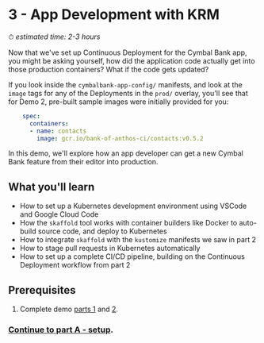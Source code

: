 # 3 - App Development with KRM   

⏱ *estimated time: 2-3 hours* 

Now that we've set up Continuous Deployment for the Cymbal Bank app, you might be asking yourself, how did the application code actually get into those production containers? What if the code gets updated? 

If you look inside the `cymbalbank-app-config/` manifests, and look at the `image` tags for any of the Deployments in the `prod/` overlay, you'll see that for Demo 2, pre-built sample images were initially provided for you:

```YAML
    spec: 
      containers:
      - name: contacts
        image: gcr.io/bank-of-anthos-ci/contacts:v0.5.2
```

In this demo, we'll explore how an app developer can get a new Cymbal Bank feature from their editor into production. 


## What you'll learn  
- How to set up a Kubernetes development environment using VSCode and Google Cloud Code 
- How the `skaffold` tool works with container builders like Docker to auto-build source code, and deploy to Kubernetes
- How to integrate `skaffold` with the `kustomize` manifests we saw in part 2 
- How to stage pull requests in Kubernetes automatically
- How to set up a complete CI/CD pipeline, building on the Continuous Deployment workflow from part 2 

## Prerequisites 

1. Complete demo [parts 1](/1-setup) and [2](/2-how-krm-works). 

### **[Continue to part A - setup](partA-setup.md)**. 
